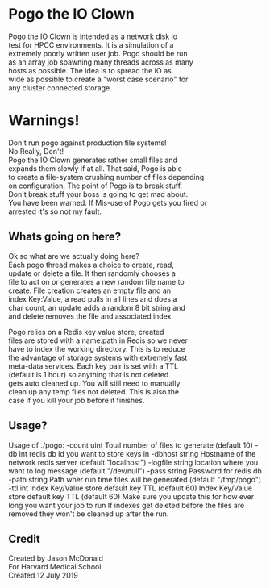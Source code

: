 Pogo the IO Clown
===================

Pogo the IO Clown is intended as a network disk io  
test for HPCC environments. It is a simulation of a  
extremely poorly written user job. Pogo should be run  
as an array job spawning many threads across as many  
hosts as possible. The idea is to spread the IO as  
wide as possible to create a "worst case scenario" for  
any cluster connected storage.  

Warnings!
=========

Don't run pogo against production file systems!  
No Really, Don't!  
Pogo the IO Clown generates rather small files and  
expands them slowly if at all. That said, Pogo is able  
to create a file-system crushing number of files depending  
on configuration. The point of Pogo is to break stuff.  
Don't break stuff your boss is going to get mad about.  
You have been warned. If Mis-use of Pogo gets you fired or  
arrested it's so not my fault.

Whats going on here?
--------------------
Ok so what are we actually doing here?  
Each pogo thread makes a choice to create, read,  
update or delete a file. It then randomly chooses a  
file to act on or generates a new random file name to  
create. File creation creates an empty file and an  
index Key:Value, a read pulls in all lines and does a  
char count, an update adds a random 8 bit string and  
and delete removes the file and associated index.  

Pogo relies on a Redis key value store, created  
files are stored with a name:path in Redis so we never  
have to index the working directory. This is to reduce  
the advantage of storage systems with extremely fast  
meta-data services. Each key pair is set with a TTL  
(default is 1 hour) so anything that is not deleted  
gets auto cleaned up. You will still need to manually  
clean up any temp files not deleted. This is also the  
case if you kill your job before it finishes.

Usage?
------

Usage of ./pogo:
  -count uint
        Total number of files to generate (default 10)
  -db int
        redis db id you want to store keys in
  -dbhost string
        Hostname of the network redis server (default "localhost")
  -logfile string
        location where you want to log message (default "/dev/null")
  -pass string
        Password for redis db
  -path string
        Path wher run time files will be generated (default "/tmp/pogo")
  -ttl int
        Index Key/Value store default key TTL (default 60) 
        Index Key/Value store default key TTL (default 60)
	Make sure you update this for how ever long you want your job to run
	If indexes get deleted before the files are removed they won't be
	cleaned up after the run.

Credit
-------
Created by Jason McDonald  
For Harvard Medical School  
Created 12 July 2019  
